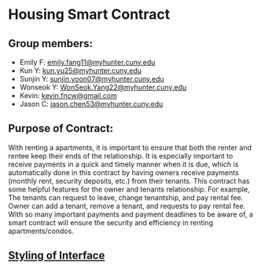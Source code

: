 # Housing Smart Contract

## Group members:

-   Emily F: emily.fang11@myhunter.cuny.edu
-   Kun Y: kun.yu25@myhunter.cuny.edu
-   Sunjin Y: sunjin.yoon07@myhunter.cuny.edu
-   Wonseok Y: WonSeok.Yang22@myhunter.cuny.edu
-   Kevin: kevin.fncw@gmail.com
-   Jason C: jason.chen53@myhunter.cuny.edu

## Purpose of Contract:

With renting a apartments, it is important to ensure that both the renter and rentee keep their ends of the relationship. It is especially important to receive payments in a quick and timely manner when it is due, which is automatically done in this contract by having owners receive payments (monthly rent, security deposits, etc.) from their tenants. This contract has some helpful features for the owner and tenants relationship. For example, The tenants can request to leave, change tenantship, and pay rental fee. Owner can add a tenant, remove a tenant, and requests to pay rental fee. With so many important payments and payment deadlines to be aware of, a smart contract will ensure the security and efficiency in renting apartments/condos.

## [Styling of Interface](https://solidity.readthedocs.io/en/v0.5.13/style-guide.html)
